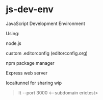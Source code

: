 # js-dev-env
JavaScript Development Environment


Using:

node.js

custom .editorconfig (editorconfig.org)

npm package manager

Express web server

localtunnel for sharing wip

> lt --port 3000 <--subdomain erictest>
